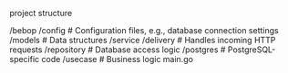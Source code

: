 project structure

/bebop
  /config         # Configuration files, e.g., database connection settings
  /models         # Data structures
  /service
    /delivery    # Handles incoming HTTP requests
    /repository  # Database access logic
      /postgres  # PostgreSQL-specific code
    /usecase     # Business logic
  main.go
